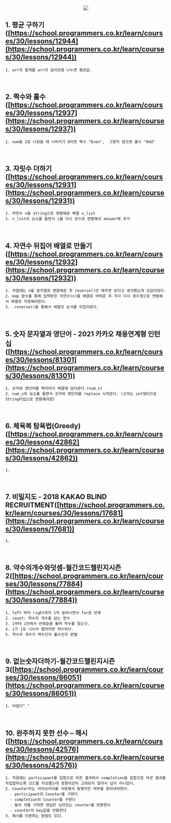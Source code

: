 <div align=center>
	<img src="https://capsule-render.vercel.app/api?type=waving&color=auto&height=200&section=header&text=Programmers&fontSize=90" />
</div>

## 1. 평균 구하기 ([https://school.programmers.co.kr/learn/courses/30/lessons/12944](https://school.programmers.co.kr/learn/courses/30/lessons/12944))
    1. arr의 합계를 arr의 길이만큼 나누면 평균값.

<br>

## 2. 짝수와 홀수 ([https://school.programmers.co.kr/learn/courses/30/lessons/12937](https://school.programmers.co.kr/learn/courses/30/lessons/12937))
    1. num을 2로 나눴을 때 나머지가 0이면 짝수 "Even",  그렇지 않으면 홀수 "Odd"

<br>

## 3. 자릿수 더하기 ([https://school.programmers.co.kr/learn/courses/30/lessons/12931](https://school.programmers.co.kr/learn/courses/30/lessons/12931))
    1. 자연수 n을 string으로 변환해준 배열 n_list 
    2. n_list의 요소를 돌면서 i를 다시 정수로 변환해서 answer에 추가

<br>

## 4. 자연수 뒤집어 배열로 만들기 ([https://school.programmers.co.kr/learn/courses/30/lessons/12932](https://school.programmers.co.kr/learn/courses/30/lessons/12932))
    1. 처음에는 n을 문자열로 변환해준 후 reverse()만 해주면 된다고 생각했는데 오답이었다.
    2. map 함수를 통해 입력받은 자연수(n)를 배열로 바꿔준 후 각각 다시 정수형으로 변환해서 배열로 저장해야한다.
    3. .reverse()를 통해서 배열의 순서를 뒤집어준다.

<br>


## 5. 숫자 문자열과 영단어 - 2021 카카오 채용연계형 인턴십([https://school.programmers.co.kr/learn/courses/30/lessons/81301](https://school.programmers.co.kr/learn/courses/30/lessons/81301))
    1. 숫자와 영단어를 짝지어서 배열에 담아준다.(num_s)
    2. num_s의 요소를 돌면서 숫자와 영단어를 replace 시켜준다. (숫자는 int형이므로 String타입으로 변환해야함)

<br>

## 6. 체육복 탐욕법(Greedy) ([https://school.programmers.co.kr/learn/courses/30/lessons/42862](https://school.programmers.co.kr/learn/courses/30/lessons/42862)) 
    1. 

<br>

## 7. 비밀지도 - 2018 KAKAO BLIND RECRUITMENT([https://school.programmers.co.kr/learn/courses/30/lessons/17681](https://school.programmers.co.kr/learn/courses/30/lessons/17681)) 
    1. 

<br>

## 8. 약수의개수와덧셈-월간코드챌린지시즌2([https://school.programmers.co.kr/learn/courses/30/lessons/77884](https://school.programmers.co.kr/learn/courses/30/lessons/77884))
    1. left 부터 right까지 1씩 늘어나면서 for문 반복
    2. count: 약수의 개수를 담는 변수
    3. 1부터 i안에서 반복문을 돌며 약수를 찾는다.
    4. i가 j로 나누어 떨어지면 약수이다.
    5. 약수의 개수가 짝수인지 홀수인지 판별

<br>

## 9. 없는숫자더하기-월간코드챌린지시즌3([https://school.programmers.co.kr/learn/courses/30/lessons/86051](https://school.programmers.co.kr/learn/courses/30/lessons/86051))
    1. 어렵다^_^

<br>

## 10. 완주하지 못한 선수 – 해시([https://school.programmers.co.kr/learn/courses/30/lessons/42576](https://school.programmers.co.kr/learn/courses/30/lessons/42576))
    1. 처음에는 participant를 집합으로 바꾼 결과에서 completion을 집합으로 바꾼 결과를 차집합하도록 코드를 작성했는데 동명이인이 고려되지 않아서 답이 아니었다.
    2. Counter라는 라이브러리를 사용해서 동명이인 여부를 찾아내야한다.
      - participant의 Counter를 구한다
      - completion의 Counter를 구한다
      - 둘의 차를 구하면 정답만 남아있는 counter를 반환한다
      - counter의 key값을 반환한다
    3. 해시를 이용하는 방법도 있다.